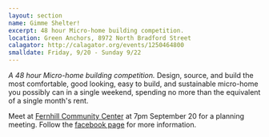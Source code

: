 ```yaml
---
layout: section
name: Gimme Shelter!
excerpt: 48 hour Micro-home building competition.
location: Green Anchors, 8972 North Bradford Street
calagator: http://calagator.org/events/1250464800
smalldate: Friday, 9/20 - Sunday 9/22
---	
```

*A 48 hour Micro-home building competition.* Design, source, and build the most comfortable, good looking, easy to build, and sustainable micro-home you possibly can in a single weekend, spending no more than the equivalent of a single month's rent.

Meet at [Fernhill Community Center](https://www.facebook.com/fernhillcreations) at 7pm September 20 for a planning meeting. Follow the [facebook page](https://www.facebook.com/events/562949917075390/) for more information.
